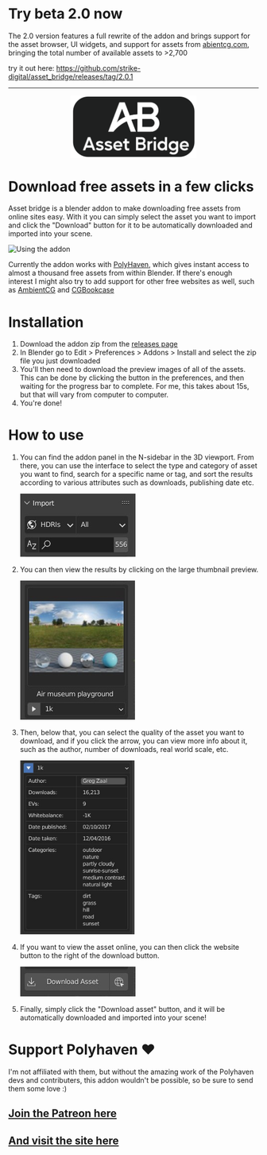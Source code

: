 
# Try beta 2.0 now
The 2.0 version features a full rewrite of the addon and brings support for the asset browser, UI widgets, and support for assets from [abientcg.com](https://ambientcg.com/), bringing the total number of available assets to >2,700

try it out here: https://github.com/strike-digital/asset_bridge/releases/tag/2.0.1
<br>
<hr> 
<!-- <img src="images/asset_bridge_logo.png" width=150> -->
<!-- width=150 -->
<img src="images/asset_bridge_logo2.png"
style="display: block; 
    margin-left: auto;
    margin-right: auto;
    width: 50%;">
<!-- <br> -->

# Download free assets in a few clicks
Asset bridge is a blender addon to make downloading free assets from online sites easy. With it you can simply select the asset you want to import and click the "Download" button for it to be automatically downloaded and imported into your scene.


![Using the addon](https://thumbs.gfycat.com/MiniatureMeatyGoa-size_restricted.gif)

Currently the addon works with [PolyHaven](https://polyhaven.com), which gives instant access to almost a thousand free assets from within Blender. If there's enough interest I might also try to add support for other free websites as well, such as [AmbientCG](https://ambientcg.com/) and [CGBookcase](https://www.cgbookcase.com/)

# Installation

1. Download the addon zip from the [releases page](https://github.com/strike-digital/asset_bridge/releases/latest)
1. In Blender go to Edit > Preferences > Addons > Install and select the zip file you just downloaded
1. You'll then need to download the preview images of all of the assets. This can be done by clicking the button in the preferences, and then waiting for the progress bar to complete. For me, this takes about 15s, but that will vary from computer to computer.
1. You're done!

# How to use

1. You can find the addon panel in the N-sidebar in the 3D viewport.
From there, you can use the interface to select the type and category of asset you want to find, search for a specific name or tag, and sort the results according to various attributes such as downloads, publishing date etc.

    ![The categories and search bar](images/ui_top.jpg)


2. You can then view the results by clicking on the large thumbnail preview.

    ![The asset and quality picker](images/ui_middle.jpg)
3. Then, below that, you can select the quality of the asset you want to download, and if you click the arrow, you can view more info about it, such as the author, number of downloads, real world scale, etc.

    <img src="images/ui_info.jpg" width=230 alt="The info section">

4. If you want to view the asset online, you can then click the website button to the right of the download button.

    ![The main addon UI](images/ui_bottom.jpg)

5. Finally, simply click the "Download asset" button, and it will be automatically downloaded and imported into your scene!

# Support Polyhaven ♥
I'm not affiliated with them, but without the amazing work of the Polyhaven devs and contributers, this addon wouldn't be possible, so be sure to send them some love :)

## [Join the Patreon here](https://www.patreon.com/polyhaven/overview)


## [And visit the site here](https://polyhaven.com)